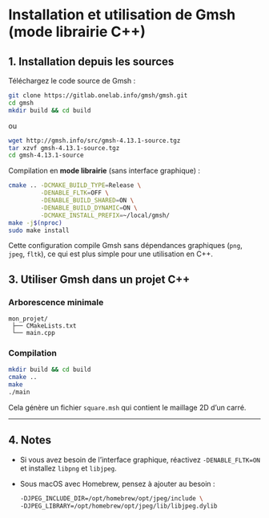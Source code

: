 # Installation et utilisation de Gmsh (mode librairie C++)

## 1. Installation depuis les sources

Téléchargez le code source de Gmsh :
```bash
git clone https://gitlab.onelab.info/gmsh/gmsh.git
cd gmsh
mkdir build && cd build
```
ou 
```bash
wget http://gmsh.info/src/gmsh-4.13.1-source.tgz 
tar xzvf gmsh-4.13.1-source.tgz 
cd gmsh-4.13.1-source
```

Compilation en **mode librairie** (sans interface graphique) :

```bash
cmake .. -DCMAKE_BUILD_TYPE=Release \
         -DENABLE_FLTK=OFF \
         -DENABLE_BUILD_SHARED=ON \
         -DENABLE_BUILD_DYNAMIC=ON \
         -DCMAKE_INSTALL_PREFIX=~/local/gmsh/
make -j$(nproc)
sudo make install
```

Cette configuration compile Gmsh sans dépendances graphiques (`png`, `jpeg`, `fltk`), ce qui est plus simple pour une utilisation en C++.


## 3. Utiliser Gmsh dans un projet C++

### Arborescence minimale

```
mon_projet/
 ├── CMakeLists.txt
 └── main.cpp
```

### Compilation

```bash
mkdir build && cd build
cmake ..
make
./main
```

Cela génère un fichier `square.msh` qui contient le maillage 2D d’un carré.

---

## 4. Notes

* Si vous avez besoin de l’interface graphique, réactivez `-DENABLE_FLTK=ON` et installez `libpng` et `libjpeg`.
* Sous macOS avec Homebrew, pensez à ajouter au besoin :

  ```bash
  -DJPEG_INCLUDE_DIR=/opt/homebrew/opt/jpeg/include \
  -DJPEG_LIBRARY=/opt/homebrew/opt/jpeg/lib/libjpeg.dylib
  ```
